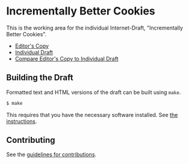# Incrementally Better Cookies

This is the working area for the individual Internet-Draft, "Incrementally Better Cookies".

* [Editor's Copy](https://mikewest.github.io/cookie-samesite-firstparty/#go.draft-west-cookie-samesite-firstparty.html)
* [Individual Draft](https://tools.ietf.org/html/draft-west-cookie-samesite-firstparty)
* [Compare Editor's Copy to Individual Draft](https://mikewest.github.io/cookie-samesite-firstparty/#go.draft-west-cookie-samesite-firstparty.diff)

## Building the Draft

Formatted text and HTML versions of the draft can be built using `make`.

```sh
$ make
```

This requires that you have the necessary software installed.  See
[the instructions](https://github.com/martinthomson/i-d-template/blob/master/doc/SETUP.md).


## Contributing

See the
[guidelines for contributions](https://github.com/mikewest/cookie-samesite-firstparty/blob/master/CONTRIBUTING.md).

